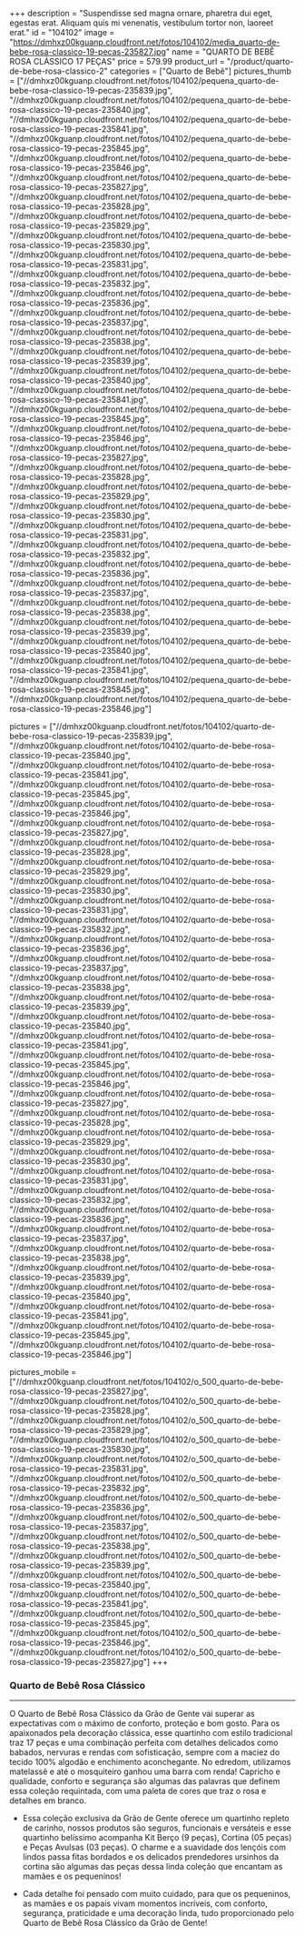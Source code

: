 +++
description = "Suspendisse sed magna ornare, pharetra dui eget, egestas erat. Aliquam quis mi venenatis, vestibulum tortor non, laoreet erat."
id = "104102"
image = "https://dmhxz00kguanp.cloudfront.net/fotos/104102/media_quarto-de-bebe-rosa-classico-19-pecas-235827.jpg"
name = "QUARTO DE BEBÊ ROSA CLÁSSICO 17 PEÇAS"
price = 579.99
product_url = "/product/quarto-de-bebe-rosa-classico-2"
categories = ["Quarto de Bebê"]
pictures_thumb = ["//dmhxz00kguanp.cloudfront.net/fotos/104102/pequena_quarto-de-bebe-rosa-classico-19-pecas-235839.jpg",
"//dmhxz00kguanp.cloudfront.net/fotos/104102/pequena_quarto-de-bebe-rosa-classico-19-pecas-235840.jpg",
"//dmhxz00kguanp.cloudfront.net/fotos/104102/pequena_quarto-de-bebe-rosa-classico-19-pecas-235841.jpg",
"//dmhxz00kguanp.cloudfront.net/fotos/104102/pequena_quarto-de-bebe-rosa-classico-19-pecas-235845.jpg",
"//dmhxz00kguanp.cloudfront.net/fotos/104102/pequena_quarto-de-bebe-rosa-classico-19-pecas-235846.jpg",
"//dmhxz00kguanp.cloudfront.net/fotos/104102/pequena_quarto-de-bebe-rosa-classico-19-pecas-235827.jpg",
"//dmhxz00kguanp.cloudfront.net/fotos/104102/pequena_quarto-de-bebe-rosa-classico-19-pecas-235828.jpg",
"//dmhxz00kguanp.cloudfront.net/fotos/104102/pequena_quarto-de-bebe-rosa-classico-19-pecas-235829.jpg",
"//dmhxz00kguanp.cloudfront.net/fotos/104102/pequena_quarto-de-bebe-rosa-classico-19-pecas-235830.jpg",
"//dmhxz00kguanp.cloudfront.net/fotos/104102/pequena_quarto-de-bebe-rosa-classico-19-pecas-235831.jpg",
"//dmhxz00kguanp.cloudfront.net/fotos/104102/pequena_quarto-de-bebe-rosa-classico-19-pecas-235832.jpg",
"//dmhxz00kguanp.cloudfront.net/fotos/104102/pequena_quarto-de-bebe-rosa-classico-19-pecas-235836.jpg",
"//dmhxz00kguanp.cloudfront.net/fotos/104102/pequena_quarto-de-bebe-rosa-classico-19-pecas-235837.jpg",
"//dmhxz00kguanp.cloudfront.net/fotos/104102/pequena_quarto-de-bebe-rosa-classico-19-pecas-235838.jpg",
"//dmhxz00kguanp.cloudfront.net/fotos/104102/pequena_quarto-de-bebe-rosa-classico-19-pecas-235839.jpg",
"//dmhxz00kguanp.cloudfront.net/fotos/104102/pequena_quarto-de-bebe-rosa-classico-19-pecas-235840.jpg",
"//dmhxz00kguanp.cloudfront.net/fotos/104102/pequena_quarto-de-bebe-rosa-classico-19-pecas-235841.jpg",
"//dmhxz00kguanp.cloudfront.net/fotos/104102/pequena_quarto-de-bebe-rosa-classico-19-pecas-235845.jpg",
"//dmhxz00kguanp.cloudfront.net/fotos/104102/pequena_quarto-de-bebe-rosa-classico-19-pecas-235846.jpg",
"//dmhxz00kguanp.cloudfront.net/fotos/104102/pequena_quarto-de-bebe-rosa-classico-19-pecas-235827.jpg",
"//dmhxz00kguanp.cloudfront.net/fotos/104102/pequena_quarto-de-bebe-rosa-classico-19-pecas-235828.jpg",
"//dmhxz00kguanp.cloudfront.net/fotos/104102/pequena_quarto-de-bebe-rosa-classico-19-pecas-235829.jpg",
"//dmhxz00kguanp.cloudfront.net/fotos/104102/pequena_quarto-de-bebe-rosa-classico-19-pecas-235830.jpg",
"//dmhxz00kguanp.cloudfront.net/fotos/104102/pequena_quarto-de-bebe-rosa-classico-19-pecas-235831.jpg",
"//dmhxz00kguanp.cloudfront.net/fotos/104102/pequena_quarto-de-bebe-rosa-classico-19-pecas-235832.jpg",
"//dmhxz00kguanp.cloudfront.net/fotos/104102/pequena_quarto-de-bebe-rosa-classico-19-pecas-235836.jpg",
"//dmhxz00kguanp.cloudfront.net/fotos/104102/pequena_quarto-de-bebe-rosa-classico-19-pecas-235837.jpg",
"//dmhxz00kguanp.cloudfront.net/fotos/104102/pequena_quarto-de-bebe-rosa-classico-19-pecas-235838.jpg",
"//dmhxz00kguanp.cloudfront.net/fotos/104102/pequena_quarto-de-bebe-rosa-classico-19-pecas-235839.jpg",
"//dmhxz00kguanp.cloudfront.net/fotos/104102/pequena_quarto-de-bebe-rosa-classico-19-pecas-235840.jpg",
"//dmhxz00kguanp.cloudfront.net/fotos/104102/pequena_quarto-de-bebe-rosa-classico-19-pecas-235841.jpg",
"//dmhxz00kguanp.cloudfront.net/fotos/104102/pequena_quarto-de-bebe-rosa-classico-19-pecas-235845.jpg",
"//dmhxz00kguanp.cloudfront.net/fotos/104102/pequena_quarto-de-bebe-rosa-classico-19-pecas-235846.jpg"]

pictures = ["//dmhxz00kguanp.cloudfront.net/fotos/104102/quarto-de-bebe-rosa-classico-19-pecas-235839.jpg",
"//dmhxz00kguanp.cloudfront.net/fotos/104102/quarto-de-bebe-rosa-classico-19-pecas-235840.jpg",
"//dmhxz00kguanp.cloudfront.net/fotos/104102/quarto-de-bebe-rosa-classico-19-pecas-235841.jpg",
"//dmhxz00kguanp.cloudfront.net/fotos/104102/quarto-de-bebe-rosa-classico-19-pecas-235845.jpg",
"//dmhxz00kguanp.cloudfront.net/fotos/104102/quarto-de-bebe-rosa-classico-19-pecas-235846.jpg",
"//dmhxz00kguanp.cloudfront.net/fotos/104102/quarto-de-bebe-rosa-classico-19-pecas-235827.jpg",
"//dmhxz00kguanp.cloudfront.net/fotos/104102/quarto-de-bebe-rosa-classico-19-pecas-235828.jpg",
"//dmhxz00kguanp.cloudfront.net/fotos/104102/quarto-de-bebe-rosa-classico-19-pecas-235829.jpg",
"//dmhxz00kguanp.cloudfront.net/fotos/104102/quarto-de-bebe-rosa-classico-19-pecas-235830.jpg",
"//dmhxz00kguanp.cloudfront.net/fotos/104102/quarto-de-bebe-rosa-classico-19-pecas-235831.jpg",
"//dmhxz00kguanp.cloudfront.net/fotos/104102/quarto-de-bebe-rosa-classico-19-pecas-235832.jpg",
"//dmhxz00kguanp.cloudfront.net/fotos/104102/quarto-de-bebe-rosa-classico-19-pecas-235836.jpg",
"//dmhxz00kguanp.cloudfront.net/fotos/104102/quarto-de-bebe-rosa-classico-19-pecas-235837.jpg",
"//dmhxz00kguanp.cloudfront.net/fotos/104102/quarto-de-bebe-rosa-classico-19-pecas-235838.jpg",
"//dmhxz00kguanp.cloudfront.net/fotos/104102/quarto-de-bebe-rosa-classico-19-pecas-235839.jpg",
"//dmhxz00kguanp.cloudfront.net/fotos/104102/quarto-de-bebe-rosa-classico-19-pecas-235840.jpg",
"//dmhxz00kguanp.cloudfront.net/fotos/104102/quarto-de-bebe-rosa-classico-19-pecas-235841.jpg",
"//dmhxz00kguanp.cloudfront.net/fotos/104102/quarto-de-bebe-rosa-classico-19-pecas-235845.jpg",
"//dmhxz00kguanp.cloudfront.net/fotos/104102/quarto-de-bebe-rosa-classico-19-pecas-235846.jpg",
"//dmhxz00kguanp.cloudfront.net/fotos/104102/quarto-de-bebe-rosa-classico-19-pecas-235827.jpg",
"//dmhxz00kguanp.cloudfront.net/fotos/104102/quarto-de-bebe-rosa-classico-19-pecas-235828.jpg",
"//dmhxz00kguanp.cloudfront.net/fotos/104102/quarto-de-bebe-rosa-classico-19-pecas-235829.jpg",
"//dmhxz00kguanp.cloudfront.net/fotos/104102/quarto-de-bebe-rosa-classico-19-pecas-235830.jpg",
"//dmhxz00kguanp.cloudfront.net/fotos/104102/quarto-de-bebe-rosa-classico-19-pecas-235831.jpg",
"//dmhxz00kguanp.cloudfront.net/fotos/104102/quarto-de-bebe-rosa-classico-19-pecas-235832.jpg",
"//dmhxz00kguanp.cloudfront.net/fotos/104102/quarto-de-bebe-rosa-classico-19-pecas-235836.jpg",
"//dmhxz00kguanp.cloudfront.net/fotos/104102/quarto-de-bebe-rosa-classico-19-pecas-235837.jpg",
"//dmhxz00kguanp.cloudfront.net/fotos/104102/quarto-de-bebe-rosa-classico-19-pecas-235838.jpg",
"//dmhxz00kguanp.cloudfront.net/fotos/104102/quarto-de-bebe-rosa-classico-19-pecas-235839.jpg",
"//dmhxz00kguanp.cloudfront.net/fotos/104102/quarto-de-bebe-rosa-classico-19-pecas-235840.jpg",
"//dmhxz00kguanp.cloudfront.net/fotos/104102/quarto-de-bebe-rosa-classico-19-pecas-235841.jpg",
"//dmhxz00kguanp.cloudfront.net/fotos/104102/quarto-de-bebe-rosa-classico-19-pecas-235845.jpg",
"//dmhxz00kguanp.cloudfront.net/fotos/104102/quarto-de-bebe-rosa-classico-19-pecas-235846.jpg"]

pictures_mobile = ["//dmhxz00kguanp.cloudfront.net/fotos/104102/o_500_quarto-de-bebe-rosa-classico-19-pecas-235827.jpg",
"//dmhxz00kguanp.cloudfront.net/fotos/104102/o_500_quarto-de-bebe-rosa-classico-19-pecas-235828.jpg",
"//dmhxz00kguanp.cloudfront.net/fotos/104102/o_500_quarto-de-bebe-rosa-classico-19-pecas-235829.jpg",
"//dmhxz00kguanp.cloudfront.net/fotos/104102/o_500_quarto-de-bebe-rosa-classico-19-pecas-235830.jpg",
"//dmhxz00kguanp.cloudfront.net/fotos/104102/o_500_quarto-de-bebe-rosa-classico-19-pecas-235831.jpg",
"//dmhxz00kguanp.cloudfront.net/fotos/104102/o_500_quarto-de-bebe-rosa-classico-19-pecas-235832.jpg",
"//dmhxz00kguanp.cloudfront.net/fotos/104102/o_500_quarto-de-bebe-rosa-classico-19-pecas-235836.jpg",
"//dmhxz00kguanp.cloudfront.net/fotos/104102/o_500_quarto-de-bebe-rosa-classico-19-pecas-235837.jpg",
"//dmhxz00kguanp.cloudfront.net/fotos/104102/o_500_quarto-de-bebe-rosa-classico-19-pecas-235838.jpg",
"//dmhxz00kguanp.cloudfront.net/fotos/104102/o_500_quarto-de-bebe-rosa-classico-19-pecas-235839.jpg",
"//dmhxz00kguanp.cloudfront.net/fotos/104102/o_500_quarto-de-bebe-rosa-classico-19-pecas-235840.jpg",
"//dmhxz00kguanp.cloudfront.net/fotos/104102/o_500_quarto-de-bebe-rosa-classico-19-pecas-235841.jpg",
"//dmhxz00kguanp.cloudfront.net/fotos/104102/o_500_quarto-de-bebe-rosa-classico-19-pecas-235845.jpg",
"//dmhxz00kguanp.cloudfront.net/fotos/104102/o_500_quarto-de-bebe-rosa-classico-19-pecas-235846.jpg",
"//dmhxz00kguanp.cloudfront.net/fotos/104102/o_500_quarto-de-bebe-rosa-classico-19-pecas-235827.jpg"]
+++

### Quarto de Bebê Rosa Clássico

---
O Quarto de Bebê Rosa Clássico da Grão de Gente vai superar as expectativas com o máximo de conforto, proteção e bom gosto. Para os apaixonados pela decoração clássica, esse quartinho com estilo tradicional traz 17 peças e uma combinação perfeita com detalhes delicados como babados, nervuras e rendas com sofisticação, sempre com a maciez do tecido 100% algodão e enchimento aconchegante. No edredom, utilizamos matelassê e até o mosquiteiro ganhou uma barra com renda! Capricho e qualidade, conforto e segurança são algumas das palavras que definem essa coleção requintada, com uma paleta de cores que traz o rosa e detalhes em branco. 

* Essa coleção exclusiva da Grão de Gente oferece um quartinho repleto de carinho, nossos produtos são seguros, funcionais e versáteis e esse quartinho belíssimo acompanha Kit Berço (9 peças), Cortina (05 peças) e Peças Avulsas (03 peças). O charme e a suavidade dos lençóis com lindos passa fitas bordados e os delicados prendedores ursinhos da cortina são algumas das peças dessa linda coleção que encantam as mamães e os pequeninos! 

* Cada detalhe foi pensado com muito cuidado, para que os pequeninos, as mamães e os papais vivam momentos incríveis, com conforto, segurança, praticidade e uma decoração linda, tudo proporcionado pelo Quarto de Bebê Rosa Clássico da Grão de Gente!
